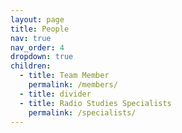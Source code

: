 ```yaml
---
layout: page
title: People
nav: true
nav_order: 4
dropdown: true
children:
  - title: Team Member
    permalink: /members/
  - title: divider
  - title: Radio Studies Specialists
    permalink: /specialists/
---
```

